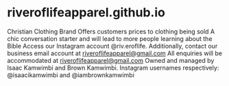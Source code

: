 # riveroflifeapparel.github.io
Christian Clothing Brand
Offers customers prices to clothing being sold
A chic conversation starter and will lead to more people learning about the Bible
Access our Instagram account @riv.eroflife. Additionally, contact our business email account at riveroflifeapparel@gmail.com
All enquiries will be accommodated at riveroflifeapparel@gmail.com
Owned and managed by Isaac Kamwimbi and Brown Kamwimbi. Instagram usernames respectively: @isaacikamwimbi and @iambrownkamwimbi

